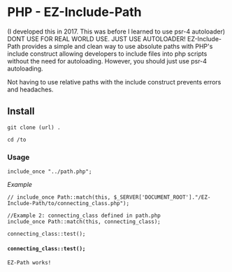 # PHP - EZ-Include-Path 
(I developed this in 2017. This was before I learned to use psr-4 autoloader)
DONT USE FOR REAL WORLD USE. JUST USE AUTOLOADER!
EZ-Include-Path provides a simple and clean way to use absolute paths with PHP's include construct allowing developers to include files into php scripts without the need for autoloading. However, you should just use psr-4 autoloading.

Not having to use relative paths with the include construct prevents errors and headaches.

## Install
``` git clone (url) . ```

``` cd /to ```

### Usage
```include_once "../path.php";```

*Example*
```
// include_once Path::match(this, $_SERVER['DOCUMENT_ROOT']."/EZ-Include-Path/to/connecting_class.php");

//Example 2: connecting_class defined in path.php
include_once Path::match(this, connecting_class);

connecting_class::test(); 
```

#### `connecting_class::test();`   

```
EZ-Path works!
```

